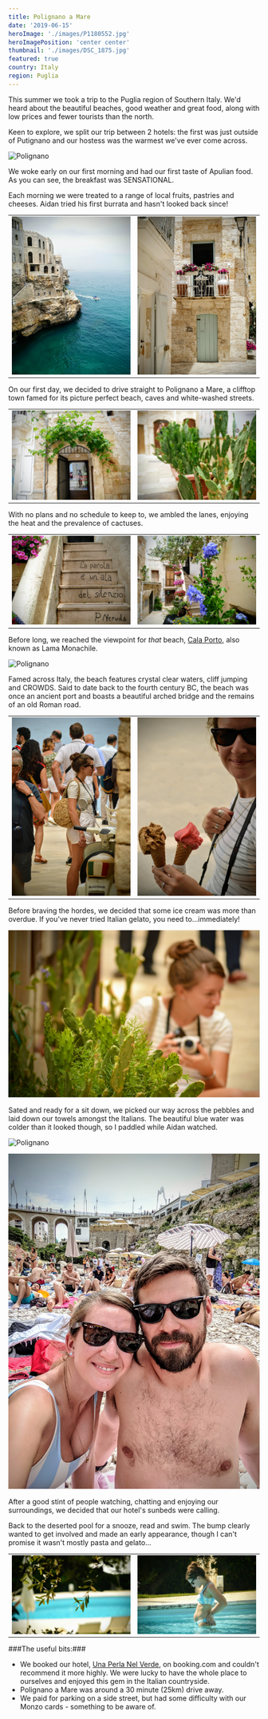 ```yaml
---
title: Polignano a Mare
date: '2019-06-15'
heroImage: './images/P1180552.jpg'
heroImagePosition: 'center center'
thumbnail: './images/DSC_1875.jpg'
featured: true
country: Italy
region: Puglia
---
```


This summer we took a trip to the Puglia region of Southern Italy. We'd heard about the beautiful beaches, good weather and great food, along with low prices and fewer tourists than the north.

Keen to explore, we split our trip between 2 hotels: the first was just outside of Putignano and our hostess was the warmest we've ever come across.

![Polignano](./images/00100dPORTRAIT_00100_BURST20190615090937813_COVER.jpg)

We woke early on our first morning and had our first taste of Apulian food. As you can see, the breakfast was SENSATIONAL.

Each morning we were treated to a range of local fruits, pastries and cheeses. Aidan tried his first burrata and hasn't looked back since!

|                                     |                                     |
| ----------------------------------- | ----------------------------------- |
| ![Polignano](./images/P1180515.jpg) | ![Polignano](./images/P1180556.jpg) |

On our first day, we decided to drive straight to Polignano a Mare, a clifftop town famed for its picture perfect beach, caves and white-washed streets.

|                                     |                                     |
| ----------------------------------- | ----------------------------------- |
| ![Polignano](./images/P1180540.jpg) | ![Polignano](./images/P1180542.jpg) |

With no plans and no schedule to keep to, we ambled the lanes, enjoying the heat and the prevalence of cactuses.

|                                     |                                     |
| ----------------------------------- | ----------------------------------- |
| ![Polignano](./images/P1180548.jpg) | ![Polignano](./images/P1180546.jpg) |

Before long, we reached the viewpoint for _that_ beach, [Cala Porto](https://goo.gl/maps/3s2ii6SbDY2hXG7Q8), also known as Lama Monachile.

![Polignano](./images/P1180552.jpg)

Famed across Italy, the beach features crystal clear waters, cliff jumping and CROWDS. Said to date back to the fourth century BC, the beach was once an ancient port and boasts a beautiful arched bridge and the remains of an old Roman road.

|                                     |                                     |
| ----------------------------------- | ----------------------------------- |
| ![Polignano](./images/DSC_1867.jpg) | ![Polignano](./images/DSC_1862.jpg) |

Before braving the hordes, we decided that some ice cream was more than overdue. If you've never tried Italian gelato, you need to...immediately!

![Polignano](./images/DSC_1872.jpg)

Sated and ready for a sit down, we picked our way across the pebbles and laid down our towels amongst the Italians. The beautiful blue water was colder than it looked though, so I paddled while Aidan watched.

![Polignano](./images/DSC_1875.jpg)

![Polignano](./images/MVIMG_20190615_140700.jpg)

After a good stint of people watching, chatting and enjoying our surroundings, we decided that our hotel's sunbeds were calling.

Back to the deserted pool for a snooze, read and swim. The bump clearly wanted to get involved and made an early appearance, though I can't promise it wasn't mostly pasta and gelato...

|                                     |                                     |
| ----------------------------------- | ----------------------------------- |
| ![Polignano](./images/DSC_1907.jpg) | ![Polignano](./images/DSC_1911.jpg) |

###The useful bits:###

- We booked our hotel, [Una Perla Nel Verde](https://www.booking.com/hotel/it/una-perla-nel-verde.en-gb.html?label=gen173nr-1DCAEoggI46AdIM1gEaFCIAQGYAQm4AQfIAQzYAQPoAQGIAgGoAgO4ArjuuewFwAIB;sid=ad2fadfb8f3996c9372103798d41ed9e), on booking.com and couldn't recommend it more highly. We were lucky to have the whole place to ourselves and enjoyed this gem in the Italian countryside.
- Polignano a Mare was around a 30 minute (25km) drive away.
- We paid for parking on a side street, but had some difficulty with our Monzo cards - something to be aware of.
